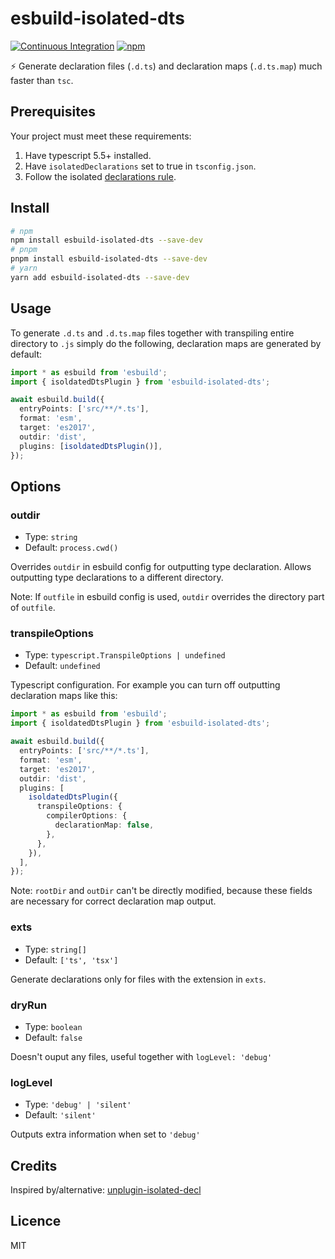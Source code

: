 # esbuild-isolated-dts

[![Continuous Integration](https://github.com/WandererXII/esbuild-isolated-dts/workflows/Continuous%20Integration/badge.svg)](https://github.com/WandererXII/esbuild-isolated-dts/actions?query=workflow%3A%22Continuous+Integration%22)
[![npm](https://img.shields.io/npm/v/esbuild-isolated-dts)](https://www.npmjs.com/package/esbuild-isolated-dts)

⚡ Generate declaration files (`.d.ts`) and declaration maps (`.d.ts.map`) much faster than `tsc`.

## Prerequisites

Your project must meet these requirements:

1. Have typescript 5.5+ installed.
2. Have `isolatedDeclarations` set to true in `tsconfig.json`.
3. Follow the isolated [declarations rule](https://www.typescriptlang.org/tsconfig/#isolatedDeclarations).

## Install

```bash
# npm
npm install esbuild-isolated-dts --save-dev
# pnpm
pnpm install esbuild-isolated-dts --save-dev
# yarn
yarn add esbuild-isolated-dts --save-dev
```

## Usage

To generate `.d.ts` and `.d.ts.map` files together with transpiling entire directory to `.js` simply do the following, declaration maps are generated by default:

```typescript
import * as esbuild from 'esbuild';
import { isoldatedDtsPlugin } from 'esbuild-isolated-dts';

await esbuild.build({
  entryPoints: ['src/**/*.ts'],
  format: 'esm',
  target: 'es2017',
  outdir: 'dist',
  plugins: [isoldatedDtsPlugin()],
});
```

## Options

### outdir

- Type: `string`
- Default: `process.cwd()`

Overrides `outdir` in esbuild config for outputting type declaration. Allows outputting type declarations to a different directory.

Note: If `outfile` in esbuild config is used, `outdir` overrides the directory part of `outfile`.

### transpileOptions

- Type: `typescript.TranspileOptions | undefined`
- Default: `undefined`

Typescript configuration. For example you can turn off outputting declaration maps like this:

```typescript
import * as esbuild from 'esbuild';
import { isoldatedDtsPlugin } from 'esbuild-isolated-dts';

await esbuild.build({
  entryPoints: ['src/**/*.ts'],
  format: 'esm',
  target: 'es2017',
  outdir: 'dist',
  plugins: [
    isoldatedDtsPlugin({
      transpileOptions: {
        compilerOptions: {
          declarationMap: false,
        },
      },
    }),
  ],
});
```

Note: `rootDir` and `outDir` can't be directly modified, because these fields are necessary for correct declaration map output.

### exts

- Type: `string[]`
- Default: `['ts', 'tsx']`

Generate declarations only for files with the extension in `exts`.

### dryRun

- Type: `boolean`
- Default: `false`

Doesn't ouput any files, useful together with `logLevel: 'debug'`

### logLevel

- Type: `'debug' | 'silent'`
- Default: `'silent'`

Outputs extra information when set to `'debug'`

## Credits

Inspired by/alternative: [unplugin-isolated-decl](https://github.com/unplugin/unplugin-isolated-decl)

## Licence

MIT
